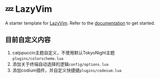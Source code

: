 # 💤 LazyVim

A starter template for [LazyVim](https://github.com/LazyVim/LazyVim).
Refer to the [documentation](https://lazyvim.github.io/installation) to get started.

## 目前自定义内容

1. catppuccin主题自定义，不使用默认TokyoNight主题`plugins/colorscheme.lua`
2. 添加关于终端自动选择的逻辑`config/options.lua`
3. 添加codium插件，并自定义快捷键`plugins/codeium.lua`
